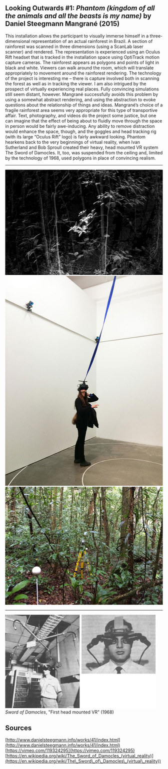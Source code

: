 ## Looking Outwards #1: *Phantom (kingdom of all the animals and all the beasts is my name)* by Daniel Steegmann Mangrané (2015)

This installation allows the participant to visually immerse himself in a three-dimensional representation of an actual rainforest in Brazil. A section of rainforest was scanned in three dimensions (using a ScanLab laser scanner) and rendered. The representation is experienced using an Oculus Rift headset that is tracked in the installation space using OptiTrack motion capture cameras. The rainforest appears as polygons and points of light in black and white. Viewers can walk around the room, which will translate appropriately to movement around the rainforest rendering. The technology of the project is interesting me – there is capture involved both in scanning the forest as well as in tracking the viewer. I am also intrigued by the prospect of virtually experiencing real places. Fully convincing simulations still seem distant, however. Mangrané successfully avoids this problem by using a somewhat abstract rendering, and using the abstraction to evoke questions about the relationship of things and ideas. Mangrané’s choice of a fragile rainforest area seems very appropriate for this type of transportive affair. Text, photography, and videos do the project some justice, but one can imagine that the effect of being about to fluidly move through the space in person would be fairly awe-inducing. Any ability to remove distraction would enhance the space, though, and the goggles and head tracking rig (with its large “Oculus Rift” logo) is fairly awkward looking. Phantom hearkens back to the very beginnings of virtual reality, when Ivan Sutherland and Bob Sproull created their heavy, head mounted VR system The Sword of Damocles. It, too, was suspended from the ceiling and, limited by the technology of 1968, used polygons in place of convincing realism.  

---

![Mangrané's Phantom: Rendering](1-1.jpg)
![Mangrané's Phantom: Installation](1-2.jpg)
![Mangrané's Phantom: Scanning of Brazilian rainforest](1-3.jpg)  

---

![Sword of Damocles, 1968](1-4.jpg)  
*Sword of Damocles*, "First head mounted VR" (1968)

## Sources
[http://www.danielsteegmann.info/works/41/index.html](http://www.danielsteegmann.info/works/41/index.html)  
[https://vimeo.com/119324295](https://vimeo.com/119324295)
[https://en.wikipedia.org/wiki/The_Sword_of_Damocles_(virtual_reality)](https://en.wikipedia.org/wiki/The\_Sword\_of\_Damocles\_(virtual\_reality))
